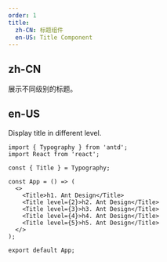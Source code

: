 ```yaml
---
order: 1
title:
  zh-CN: 标题组件
  en-US: Title Component
---
```


## zh-CN

展示不同级别的标题。

## en-US

Display title in different level.

```tsx
import { Typography } from 'antd';
import React from 'react';

const { Title } = Typography;

const App = () => (
  <>
    <Title>h1. Ant Design</Title>
    <Title level={2}>h2. Ant Design</Title>
    <Title level={3}>h3. Ant Design</Title>
    <Title level={4}>h4. Ant Design</Title>
    <Title level={5}>h5. Ant Design</Title>
  </>
);

export default App;
```
